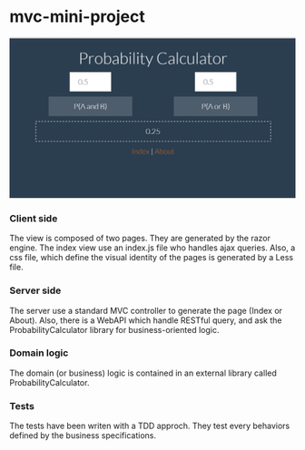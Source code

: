 mvc-mini-project 
================

![Base page](https://github.com/griiin/mvc-mini-project/blob/master/MVCMiniProject/screenshot.png "Base page")


### Client side
The view is composed of two pages. They are generated by the razor engine.
The index view use an index.js file who handles ajax queries. Also, a css file, which define the visual identity of the pages is generated by a Less file.

### Server side
The server use a standard MVC controller to generate the page (Index or About). Also, there is a WebAPI which handle RESTful query, and ask the ProbabilityCalculator library for business-oriented logic.
    
### Domain logic
The domain (or business) logic is contained in an external library called ProbabilityCalculator.
    
### Tests
The tests have been writen with a TDD approch. They test every behaviors defined by the business specifications.



